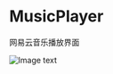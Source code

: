 # MusicPlayer
网易云音乐播放界面
  
  ![Image text](https://github.com/zzuljs/CppLearning/blob/master/CppLearning/raw/master/Itachi.jpg？imageMogr2/auto-orient/strip%7CimageView2/2/w/360)
